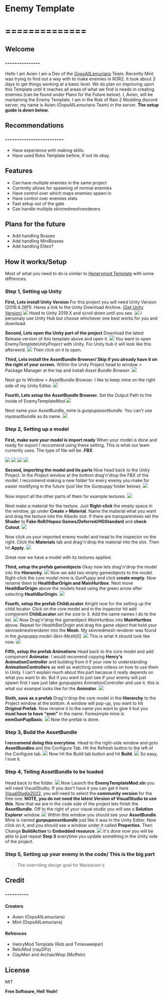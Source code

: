 # Enemy Template
# ==============

## Welcome
### ---------------

Hello I am Avien I am a Dev of the [OopsAllLemurians](https://thunderstore.io/package/OopsAllLemurians/) Team. Recently Mint was trying to find out a way with to make enemies in ROR2. It took about 3 days to get  things working at a basic level. We do plan on improving upon this Template  until it reaches all areas of what we find is needs in creating enemies (can be found under Plans for the Future below). I, Avien, will be mantaining the Enemy Template. I am in the Risk of Rain 2 Modding discord server, my name is Avien (OopsAllLemurians Team) in the server. **The setup guide is down below.**

## Recommendations
### -------------------------

- Have experience with making skills.
- Have used Robs Template before, if not its okay.

## Features

- Can have multiple enemies in the same project
- Currently allows for spawning of normal enemies
- Have control over which maps enemies spawn in
- Have control over enemies stats
- Fast setup out of the gate
- Can handle multiple skinnedmeshrenderers

## Plans for the future

- Add handling Bosses
- Add handling MiniBosses
- Add handling Elites?

## How it works/Setup

Most of what you need to do is similar to [Henerymod Template](https://github.com/ArcPh1r3/HenryTutorial) with some diffrences.
### Step 1, Setting up Unity
**First, Lets install Unity Version**
For this project you will need Unity Version (2019.4.26f1). Heres a link to the Unity Download Archive. [(Get Unity Version)](https://unity3d.com/get-unity/download/archive)
![](https://cdn.discordapp.com/attachments/568616591349252129/1004979686503354409/unknown.png)
Head to Unity 2019.X and scroll down until you see. ![](https://cdn.discordapp.com/attachments/568616591349252129/1004980287337418772/unknown.png)
I personaly use Unity Hub but choose whichever one best works for you and download.

**Second, Lets open the Unity part of the project**
Download the latest Release version of this template above and open it.
![](https://cdn.discordapp.com/attachments/568616591349252129/1004987641416142849/unknown.png)
You want to open *EnemyTemplateUnityProject* with Unity. For Unity hub it will look like this afterword.
![](https://cdn.discordapp.com/attachments/568616591349252129/1004989166527975474/unknown.png)
Then click on it to open.

**Third, Lets install the AssetBundle Browser/ Skip if you already have it on the right of your screen.**
Within the Unity Project head to window > Package Manager at the top and install *Asset Bundle Browser*.
![](https://cdn.discordapp.com/attachments/568616591349252129/1004978260565831720/unknown.png)

Next go to Window > AssetBundle Browser. I like to keep mine on the right side of my Unity Editor.
![](https://cdn.discordapp.com/attachments/568616591349252129/1004991570677858335/unknown.png)

**Fourth, Lets setup the AssetBundle Browser.**
Set the Output Path to the inside of EnemyTemplateMod
![](https://cdn.discordapp.com/attachments/568616591349252129/1004987641416142849/unknown.png)

Next name your AssetBundle, mine is *gunpupassetbundle*. You can't use *myassetbundle* as its name.
![](https://cdn.discordapp.com/attachments/568616591349252129/1004993769696940072/unknown.png)

### Step 2, Setting up a model
**First, make sure your model is import ready**
When your model is done and ready for export I reccomend using these setting. This is what our team currently uses.
The type of file will be **.FBX**

![](https://cdn.discordapp.com/attachments/327602551518265344/1004998747475947520/unknown.png)
![](https://cdn.discordapp.com/attachments/327602551518265344/1004998766790713344/unknown.png)
![](https://cdn.discordapp.com/attachments/327602551518265344/1004998784096403506/unknown.png)
![](https://cdn.discordapp.com/attachments/327602551518265344/1004998802802999306/unknown.png)

**Second, importing the model and its parts**
Now head back to the Unity Project. In the Project window at the bottom drag'n'drop the FBX of the model. I reccomend making a new folder for every enemy you make for easier modifying in the future (just like the *Gunpuppy* folder below).
![](https://cdn.discordapp.com/attachments/568616591349252129/1005000224038735952/unknown.png)

Now import all the other parts of them for example textures.
![](https://cdn.discordapp.com/attachments/568616591349252129/1005003242289250334/unknown.png)

Next make a material for the texture. Just **Right-click** the empty space in the window, go under **Create > Material**. Name the material what you want and drag the texture into the Albedo slot. If there are transparentises set the **Shader** to **Fake RoR/Hopoo Games/Deferred/HGStandard** and **check Cutout**.
![](https://cdn.discordapp.com/attachments/568616591349252129/1005010947007578203/unknown.png)

Now click on your imported enemy model and head to the inspector on the right. Click the **Materials** tab and drag'n'drop the material into the slot. Then hit **Apply**.
![](https://cdn.discordapp.com/attachments/568616591349252129/1005014389151236137/unknown.png)

Great now we have a model with its textures applied.

**Third, setup the prefab gameobjects**
Okay now lets drag'n'drop the model into the **Hierarchy**.
![](https://cdn.discordapp.com/attachments/568616591349252129/1005016210280304650/unknown.png)
Now we add two empty gameobjects to the model. Right-click the core model mine is *GunPuppy* and  click **create empty**. Now rename them to **HealthBarOrigin and MainHurtbox**. Next move **HeathBarOrigin** above the models head using the green arrow  after selecting **HeathBarOrigin**.
![](https://cdn.discordapp.com/attachments/568616591349252129/1005020647946207292/unknown.png)

**Fourth, setup the prefab ChildLocator**
Alright now for the setting up the child locator. Click on the core model and in the inspector hit add component **ChildLocator**.set the size to 3. Add the same names I do to the list.
![](https://cdn.discordapp.com/attachments/568616591349252129/1005026501009354822/unknown.png)
Now Drag'n'drop the gameobject *MainHurtbox* into **MainHurtbox** above. Repeat for *HealthBarOrigin* and drag the game object that hold your skinnedmeshrenderer into the **Mesh**. My skinnedmesh renderer was found in the *gunpuppy.model-Skin-Mesh[0]*.
![](https://cdn.discordapp.com/attachments/568616591349252129/1005033124192854056/unknown.png)
This is what it should look like now.
![](https://cdn.discordapp.com/attachments/568616591349252129/1005033585264296007/unknown.png)

**Fifth, setup the prefab Animations**
Head back to the core model and add component **Animator**. I would recomend copying **Henry's AnimationController** and building from it if your new to understanding **AnimationControllers** as well as watching some videos on how to use them in Unity. I can't explain much about this part becasue it really depends on what you want to do. But if you want to just see if your enemy will just spawn first I saw just take gunpuppies AnimationController and use it. this is what our exampel looks like for the **Animator**.
![](https://cdn.discordapp.com/attachments/568616591349252129/1005038666466471966/unknown.png)

**Sixth, save as a prefab**
Drag'n'drop the core model in the **Hierarchy** to the Project window at the bottom. A window will pop-up, you want to hit **Original Prefab**. Now rename it to the name you want to give it but you **must have to have "enm"** in the name. Forexample mine is **enmGunPupBasic**.
![](https://cdn.discordapp.com/attachments/568616591349252129/1005040815640412190/unknown.png)
Now the prefab is done.

### Step 3, Build the AssetBundle
**I reccomend doing this everytime.**
Head to the right-side window and  goto **AssetBundles** and the Configure Tab. Hit the Refresh button to the left of the Configure tab.
![](https://cdn.discordapp.com/attachments/568616591349252129/1005042182459248651/unknown.png)
Now hit the Build tab button and hit **Build**.
![](https://cdn.discordapp.com/attachments/568616591349252129/1005042555932639324/unknown.png)
So easy, I love it.

### Step 4, Telling AssetBundle to be loaded
Head back to the folder.
![](https://cdn.discordapp.com/attachments/568616591349252129/1004987641416142849/unknown.png)
Now Launch the  **EnemyTemplateMod.sln** you will need VisualStudio. If you don't have it you can get it here [VisualStudio2022](https://visualstudio.microsoft.com/vs/), you will need to select the **community version** for the free one. **NOTE, you do not need the latest Version of VisualStudio to use this**.
Now  that we  are in the code side of the project lets finish the **AssetBundle**. Off to the right of  your visual studio you will see a **Solution Explorer** window.
![](https://cdn.discordapp.com/attachments/568616591349252129/1005045413478416494/unknown.png)
Within this window you should see your **AssetBundle**. Mine is named ***gunpupassetbundle*** just like it was in the Unity Editor. Now click on it, and you should see a window under it called **Properties**. Then Change **BuildAction** to **Embedded resource**.
![](https://cdn.discordapp.com/attachments/568616591349252129/1005046198161391626/unknown.png)
It's done now you will be able to just repeat **Step 3** everytime you update something in the Unity side of the project.

### Step 5, Setting up your enemy in the code/ This is the big part



> The overriding design goal for Markdown's

## Credit
### ----------
#### Creators
- Avien (OopsAllLemurians)
- Mint (OopsAllLemurians)

#### Refrences
- HenryMod Template (Rob and Timesweeper)
- RelicMod (nayDPz)
- ClayMen and ArchaicWisp (Moffein)

## License

MIT

**Free Software, Hell Yeah!**

[//]: # (These are reference links used in the body of this note and get stripped out when the markdown processor does its job. There is no need to format nicely because it shouldn't be seen. Thanks SO - http://stackoverflow.com/questions/4823468/store-comments-in-markdown-syntax)

   [dill]: <https://github.com/joemccann/dillinger>
   [git-repo-url]: <https://github.com/joemccann/dillinger.git>
   [john gruber]: <http://daringfireball.net>
   [df1]: <http://daringfireball.net/projects/markdown/>
   [markdown-it]: <https://github.com/markdown-it/markdown-it>
   [Ace Editor]: <http://ace.ajax.org>
   [node.js]: <http://nodejs.org>
   [Twitter Bootstrap]: <http://twitter.github.com/bootstrap/>
   [jQuery]: <http://jquery.com>
   [@tjholowaychuk]: <http://twitter.com/tjholowaychuk>
   [express]: <http://expressjs.com>
   [AngularJS]: <http://angularjs.org>
   [Gulp]: <http://gulpjs.com>

   [PlDb]: <https://github.com/joemccann/dillinger/tree/master/plugins/dropbox/README.md>
   [PlGh]: <https://github.com/joemccann/dillinger/tree/master/plugins/github/README.md>
   [PlGd]: <https://github.com/joemccann/dillinger/tree/master/plugins/googledrive/README.md>
   [PlOd]: <https://github.com/joemccann/dillinger/tree/master/plugins/onedrive/README.md>
   [PlMe]: <https://github.com/joemccann/dillinger/tree/master/plugins/medium/README.md>
   [PlGa]: <https://github.com/RahulHP/dillinger/blob/master/plugins/googleanalytics/README.md>
